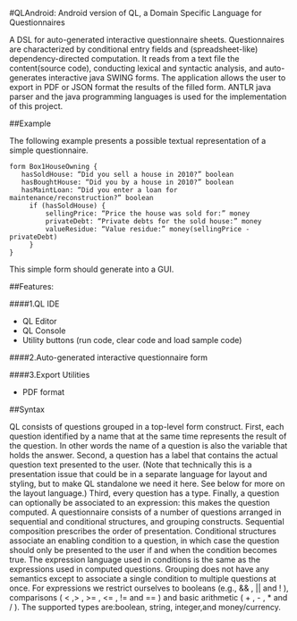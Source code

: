 #QLAndroid: Android version of QL, a Domain Specific Language for Questionnaires


A DSL for auto-generated interactive questionnaire sheets. Questionnaires are characterized by conditional entry fields
and (spreadsheet-like) dependency-directed computation. It reads from a text file the content(source code), conducting
lexical and syntactic analysis, and auto-generates interactive java SWING forms. The application allows the user to 
export in PDF or JSON format the results of the filled form. ANTLR java parser and the java programming languages is 
used for the implementation of this project.


##Example

The following example presents a possible textual representation of a simple questionnaire.
 ```
form Box1HouseOwning {
    hasSoldHouse: “Did you sell a house in 2010?” boolean
    hasBoughtHouse: “Did you by a house in 2010?” boolean
    hasMaintLoan: “Did you enter a loan for maintenance/reconstruction?” boolean
      if (hasSoldHouse) {
          sellingPrice: “Price the house was sold for:” money
          privateDebt: “Private debts for the sold house:” money
          valueResidue: “Value residue:” money(sellingPrice - privateDebt)
      }
}

 ```
 

This simple form should generate into a GUI.

##Features:

####1.QL IDE 
* QL Editor
* QL Console
* Utility buttons (run code, clear code and load sample code)

####2.Auto-generated interactive questionnaire form

####3.Export Utilities
* PDF format


##Syntax

QL consists of questions grouped in a top-level form construct. First, each question identified by a name that at the 
same time represents the result of the question. In other words the name of a question is also the variable that holds 
the answer. Second, a question has a label that contains the actual question text presented to the user. (Note that
technically this is a presentation issue that could be in a separate language for layout and styling, but to make QL
standalone we need it here. See below for more on the layout language.) Third, every question has a type. Finally, a 
question can optionally be associated to an expression: this makes the question computed. A questionnaire consists of a
number of questions arranged in sequential and conditional structures, and grouping constructs. Sequential composition 
prescribes the order of presentation. Conditional structures associate an enabling condition to a question, in which
case the question should only be presented to the user if and when the condition becomes true. The expression language 
used in conditions is the same as the expressions used in computed questions. Grouping does not have any semantics except 
to associate a single condition to multiple questions at once. For expressions we restrict ourselves to booleans 
(e.g., && , || and ! ), comparisons ( < ,> , >= , <= , != and == ) and basic arithmetic ( + , - , * and / ). 
The supported types are:boolean, string, integer,and money/currency.
